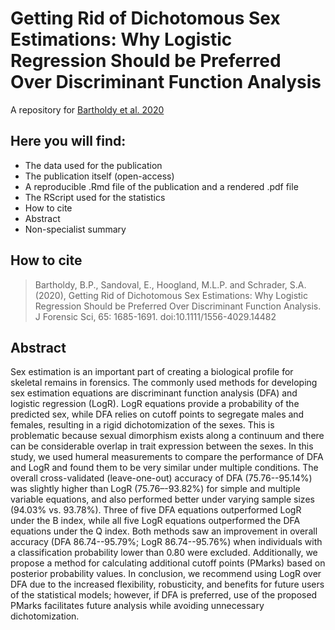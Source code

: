 # Getting Rid of Dichotomous Sex Estimations: Why Logistic Regression Should be Preferred Over Discriminant Function Analysis
A repository for [Bartholdy et al. 2020](https://onlinelibrary.wiley.com/doi/epdf/10.1111/1556-4029.14482)

## Here you will find:

- The data used for the publication
- The publication itself (open-access)
- A reproducible .Rmd file of the publication and a rendered .pdf file
- The RScript used for the statistics
- How to cite
- Abstract
- Non-specialist summary

## How to cite

>Bartholdy, B.P., Sandoval, E., Hoogland, M.L.P. and Schrader, S.A. (2020), Getting Rid of Dichotomous Sex Estimations: Why Logistic Regression Should be Preferred Over Discriminant Function Analysis. J Forensic Sci, 65: 1685-1691. doi:10.1111/1556-4029.14482

## Abstract

Sex estimation is an important part of creating a biological profile for skeletal remains in forensics. The commonly used methods for developing sex estimation equations are discriminant function analysis (DFA) and logistic regression (LogR). LogR equations provide a probability of the predicted sex, while DFA relies on cutoff points to segregate males and females, resulting in a rigid dichotomization of the sexes. This is problematic because sexual dimorphism exists along a continuum and there can be considerable overlap in trait expression between the sexes. In this study, we used humeral measurements to compare the performance of DFA and LogR and found them to be very similar under multiple conditions. The overall cross-validated (leave-one-out) accuracy of DFA (75.76--95.14%) was slightly higher than LogR (75.76–-93.82%) for simple and multiple variable equations, and also performed better under varying sample sizes (94.03% vs. 93.78%). Three of five DFA equations outperformed LogR under the B index, while all five LogR equations outperformed the DFA equations under the Q index. Both methods saw an improvement in overall accuracy (DFA 86.74--95.79%; LogR 86.74--95.76%) when individuals with a classification probability lower than 0.80 were excluded. Additionally, we propose a method for calculating additional cutoff points (PMarks) based on posterior probability values. In conclusion, we recommend using LogR over DFA due to the increased flexibility, robusticity, and benefits for future users of the statistical models; however, if DFA is preferred, use of the proposed PMarks facilitates future analysis while avoiding unnecessary dichotomization.
